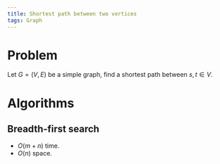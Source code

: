 ```yaml
---
title: Shortest path between two vertices
tags: Graph
---
```


# Problem
Let $G=(V,E)$ be a simple graph, find a shortest path between $s,t\in V$. 

# Algorithms

## Breadth-first search

- $O(m+n)$ time.
- $O(n)$ space. 